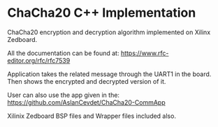 # ChaCha20 C++ Implementation
ChaCha20 encryption and decryption algorithm implemented on Xilinx Zedboard. 

All the documentation can be found at: https://www.rfc-editor.org/rfc/rfc7539

Application takes the related message through the UART1 in the board. Then shows the encrypted and decrypted version of it.

User can also use the app given in the: https://github.com/AslanCevdet/ChaCha20-CommApp

Xilinix Zedboard BSP files and Wrapper files included also.
